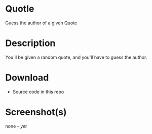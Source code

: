 # Quotle
Guess the author of a given Quote

# Description
You'll be given a random quote, and you'll have to guess the author.

# Download
* Source code in this repo

# Screenshot(s)
none - *yet*